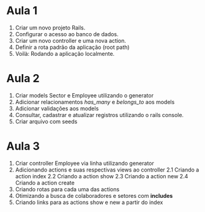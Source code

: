 # Aula 1

1. Criar um novo projeto Rails.
2. Configurar o acesso ao banco de dados.
3. Criar um novo controller e uma nova action.
4. Definir a rota padrão da aplicação (root path)
5. Voilà: Rodando a aplicação localmente.

# Aula 2

1. Criar models Sector e Employee utilizando o generator
2. Adicionar relacionamentos *has_many* e *belongs_to* aos models
3. Adicionar validações aos models
4. Consultar, cadastrar e atualizar registros utilizando o rails console.
5. Criar arquivo com seeds

# Aula 3

1. Criar controller Employee via linha utilizando generator
2. Adicionando actions e suas respectivas views ao controller
  2.1 Criando a action index
  2.2 Criando a action show
  2.3 Criando a action new
  2.4 Criando a action create
3. Criando rotas para cada uma das actions
4. Otimizando a busca de colaboradores e setores com **includes**
5. Criando links para as actions show e new a partir do index
